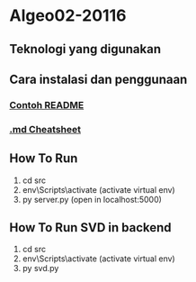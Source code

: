 # Algeo02-20116

## Teknologi yang digunakan

## Cara instalasi dan penggunaan

### [Contoh README](https://github.com/ritaly/README-cheatsheet)
### [.md Cheatsheet](https://github.com/adam-p/markdown-here/wiki/Markdown-Cheatsheet#links)


## How To Run
1. cd src
2. env\Scripts\activate (activate virtual env)
3. py server.py (open in localhost:5000)

## How To Run SVD in backend
1. cd src
2. env\Scripts\activate (activate virtual env)
3. py svd.py
